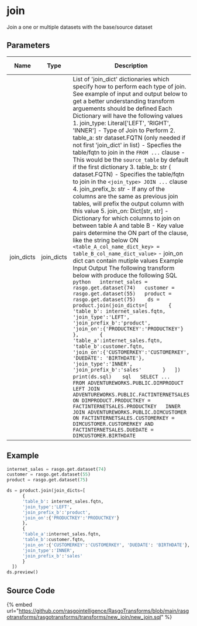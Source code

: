 

# join

Join a one or multiple datasets with the base/source dataset


## Parameters

|    Name    |    Type    |                                                                                                                                                                                                                                                                                                                                                                                                                                                                                                                                                                                                                                                                                                                                                                                                                                                                                                                                                                                                                                                                       Description                                                                                                                                                                                                                                                                                                                                                                                                                                                                                                                                                                                                                                                                                                                                                                                                                                                                                                                                                                                                                                                                        | Is Optional |
| ---------- | ---------- | -------------------------------------------------------------------------------------------------------------------------------------------------------------------------------------------------------------------------------------------------------------------------------------------------------------------------------------------------------------------------------------------------------------------------------------------------------------------------------------------------------------------------------------------------------------------------------------------------------------------------------------------------------------------------------------------------------------------------------------------------------------------------------------------------------------------------------------------------------------------------------------------------------------------------------------------------------------------------------------------------------------------------------------------------------------------------------------------------------------------------------------------------------------------------------------------------------------------------------------------------------------------------------------------------------------------------------------------------------------------------------------------------------------------------------------------------------------------------------------------------------------------------------------------------------------------------------------------------------------------------------------------------------------------------------------------------------------------------------------------------------------------------------------------------------------------------------------------------------------------------------------------------------------------------------------------------------------------------------------------------------------------------------------------------------------------------------------------------------------------------------------------------------- | ----------- |
| join_dicts | join_dicts | List of 'join_dict' dictionaries which specify how to perform each type of join.  See example of input and output below to get a better understanding transform arguements should be defined  Each Dictionary will have the following values   1. join_type: Literal['LEFT', 'RIGHT', 'INNER']     - Type of Join to Perform   2. table_a: str dataset.FQTN (only needed if not first 'join_dict' in list)      - Specfies the table/fqtn to join in the `FROM ...` clause      - This would be the `source_table` by default if the first dictionary   3. table_b: str  ( dataset.FQTN)     - Specifies the table/fqtn to join in the `<join_type> JOIN ...` clause   4. join_prefix_b: str     - If any of the columns are the same as previous join tables, will prefix the        output column with this value   5. join_on: Dict[str, str]     - Dictionary for which columns to join on between table A and table B     - Key value pairs determine the ON part of the clause, like the string below       ON `<table_A_col_name_dict_key> = table_B_col_name_dict_value>`     - join_on dict can contain mutiple values    Example Input Output    The following transform below with produce the following SQL     ```python   internet_sales = rasgo.get.dataset(74)   customer = rasgo.get.dataset(55)   product = rasgo.get.dataset(75)    ds = product.join(join_dicts=[       {       'table_b': internet_sales.fqtn,       'join_type':'LEFT',       'join_prefix_b':'product',       'join_on':{'PRODUCTKEY':'PRODUCTKEY'}       },       {       'table_a':internet_sales.fqtn,       'table_b':customer.fqtn,       'join_on':{'CUSTOMERKEY':'CUSTOMERKEY', 'DUEDATE': 'BIRTHDATE'},       'join_type':'INNER',       'join_prefix_b':'sales'       }   ])   print(ds.sql)   ```    ```sql   SELECT ...   FROM ADVENTUREWORKS.PUBLIC.DIMPRODUCT   LEFT JOIN ADVENTUREWORKS.PUBLIC.FACTINTERNETSALES   ON DIMPRODUCT.PRODUCTKEY = FACTINTERNETSALES.PRODUCTKEY   INNER JOIN ADVENTUREWORKS.PUBLIC.DIMCUSTOMER   ON FACTINTERNETSALES.CUSTOMERKEY = DIMCUSTOMER.CUSTOMERKEY AND FACTINTERNETSALES.DUEDATE = DIMCUSTOMER.BIRTHDATE   ```  |             |


## Example

```python
internet_sales = rasgo.get.dataset(74)
customer = rasgo.get.dataset(55)
product = rasgo.get.dataset(75)

ds = product.join(join_dicts=[
      {
      'table_b': internet_sales.fqtn,
      'join_type':'LEFT',
      'join_prefix_b':'product',
      'join_on':{'PRODUCTKEY':'PRODUCTKEY'}
      },
      {
      'table_a':internet_sales.fqtn,
      'table_b':customer.fqtn,
      'join_on':{'CUSTOMERKEY':'CUSTOMERKEY', 'DUEDATE': 'BIRTHDATE'},
      'join_type':'INNER',
      'join_prefix_b':'sales'
      }
  ])
ds.preview()
```

## Source Code

{% embed url="https://github.com/rasgointelligence/RasgoTransforms/blob/main/rasgotransforms/rasgotransforms/transforms/new_join/new_join.sql" %}

